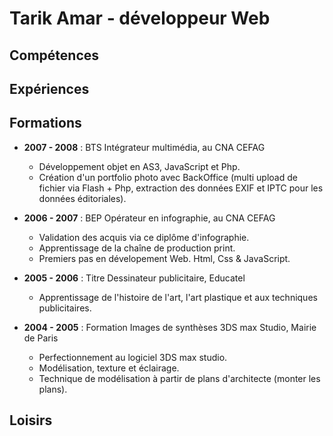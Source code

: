 # Tarik Amar - développeur Web

## Compétences
## Expériences
## Formations
- **2007 - 2008** : BTS Intégrateur multimédia, au CNA CEFAG
    - Développement objet en AS3, JavaScript et Php.
    - Création d'un portfolio photo avec BackOffice
    (multi upload de fichier via Flash + Php, extraction des données EXIF et IPTC pour les données éditoriales).

- **2006 - 2007** : BEP Opérateur en infographie, au CNA CEFAG
    - Validation des acquis via ce diplôme d'infographie.
    - Apprentissage de la chaîne de production print.
    - Premiers pas en dévelopement Web. Html, Css & JavaScript.
    
- **2005 - 2006** : Titre Dessinateur publicitaire, Educatel
    - Apprentissage de l'histoire de l'art, l'art plastique et aux techniques publicitaires.

- **2004 - 2005** : Formation Images de synthèses 3DS max Studio, Mairie de Paris
    - Perfectionnement au logiciel 3DS max studio.
    - Modélisation, texture et éclairage.
    - Technique de modélisation à partir de plans d'architecte (monter les plans).

## Loisirs
